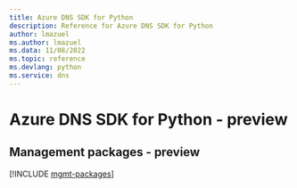 ```yaml
---
title: Azure DNS SDK for Python
description: Reference for Azure DNS SDK for Python
author: lmazuel
ms.author: lmazuel
ms.data: 11/08/2022
ms.topic: reference
ms.devlang: python
ms.service: dns
---
```

# Azure DNS SDK for Python - preview

## Management packages - preview
[!INCLUDE [mgmt-packages](dns-mgmt-index.md)]
